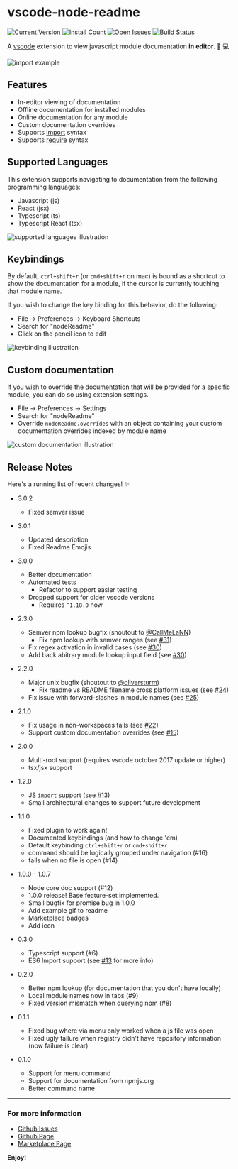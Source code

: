 # vscode-node-readme

[![Current Version](https://vsmarketplacebadge.apphb.com/version/bengreenier.vscode-node-readme.svg)](https://marketplace.visualstudio.com/items?itemName=bengreenier.vscode-node-readme)
[![Install Count](https://vsmarketplacebadge.apphb.com/installs/bengreenier.vscode-node-readme.svg)](https://marketplace.visualstudio.com/items?itemName=bengreenier.vscode-node-readme)
[![Open Issues](https://vsmarketplacebadge.apphb.com/rating/bengreenier.vscode-node-readme.svg)](https://marketplace.visualstudio.com/items?itemName=bengreenier.vscode-node-readme)
[![Build Status](https://travis-ci.org/bengreenier/vscode-node-readme.svg?branch=master)](https://travis-ci.org/bengreenier/vscode-node-readme)

A [vscode](https://code.visualstudio.com) extension to view javascript module documentation __in editor__. 📝 💻

![import example](https://github.com/bengreenier/vscode-node-readme/raw/master/images/example-import.gif)

## Features

+ In-editor viewing of documentation
+ Offline documentation for installed modules
+ Online documentation for any module
+ Custom documentation overrides
+ Supports [import](https://developer.mozilla.org/en-US/docs/Web/JavaScript/Reference/Statements/import) syntax
+ Supports [require](https://nodejs.org/api/modules.html#modules_require) syntax

## Supported Languages

This extension supports navigating to documentation from the following programming languages:

* Javascript (js)
* React (jsx)
* Typescript (ts)
* Typescript React (tsx)

![supported languages illustration](https://github.com/bengreenier/vscode-node-readme/raw/master/images/supported-syntax.png)

## Keybindings

By default, `ctrl+shift+r` (or `cmd+shift+r` on mac) is bound as a shortcut to show the documentation for a module, if the cursor is currently touching that module name.

If you wish to change the key binding for this behavior, do the following:

+ File -> Preferences -> Keyboard Shortcuts
+ Search for "nodeReadme"
+ Click on the pencil icon to edit

![keybinding illustration](https://github.com/bengreenier/vscode-node-readme/raw/master/images/keybindings.png)

## Custom documentation

If you wish to override the documentation that will be provided for a specific module, you can do so using extension settings.

+ File -> Preferences -> Settings
+ Search for "nodeReadme"
+ Override `nodeReadme.overrides` with an object containing your custom documentation overrides indexed by module name

![custom documentation illustration](https://github.com/bengreenier/vscode-node-readme/raw/master/images/customdocs.png)


## Release Notes

Here's a running list of recent changes! :sparkles:

+ 3.0.2
    - Fixed semver issue

+ 3.0.1
    - Updated description
    - Fixed Readme Emojis
    
+ 3.0.0
    - Better documentation
    - Automated tests
        - Refactor to support easier testing
    - Dropped support for older vscode versions
        - Requires `^1.18.0` now

+ 2.3.0
    - Semver npm lookup bugfix (shoutout to [@CallMeLaNN](https://github.com/CallMeLaNN))
        - Fix npm lookup with semver ranges (see [#31](https://github.com/bengreenier/vscode-node-readme/issues/31))
    - Fix regex activation in invalid cases (see [#30](https://github.com/bengreenier/vscode-node-readme/issues/30))
    - Add back abitrary module lookup input field (see [#30](https://github.com/bengreenier/vscode-node-readme/issues/30))
    
+ 2.2.0
    - Major unix bugfix (shoutout to [@oliversturm](https://github.com/oliversturm))
        - Fix readme vs README filename cross platform issues (see [#24](https://github.com/bengreenier/vscode-node-readme/issues/24))
    - Fix issue with forward-slashes in module names (see [#25](https://github.com/bengreenier/vscode-node-readme/issues/25))

+ 2.1.0
    - Fix usage in non-workspaces fails (see [#22](https://github.com/bengreenier/vscode-node-readme/issues/22))
    - Support custom documentation overrides (see [#15](https://github.com/bengreenier/vscode-node-readme/issues/15))

+ 2.0.0
    - Multi-root support (requires vscode october 2017 update or higher)
    - tsx/jsx support

+ 1.2.0
    - JS `import` support (see [#13](https://github.com/bengreenier/vscode-node-readme/issues/13))
    - Small architectural changes to support future development

+ 1.1.0
    - Fixed plugin to work again!
    - Documented keybindings (and how to change 'em)
    - Default keybinding `ctrl+shift+r` or `cmd+shift+r`
    - command should be logically grouped under navigation (#16)
    - fails when no file is open (#14)

+ 1.0.0 - 1.0.7
    - Node core doc support (#12)
    - 1.0.0 release! Base feature-set implemented.
    - Small bugfix for promise bug in 1.0.0
    - Add example gif to readme
    - Marketplace badges
    - Add icon

+ 0.3.0
    - Typescript support (#6)
    - ES6 Import support (see [#13](https://github.com/bengreenier/vscode-node-readme/issues/13) for more info)

+ 0.2.0
    - Better npm lookup (for documentation that you don't have locally)
    - Local module names now in tabs (#9)
    - Fixed version mismatch when querying npm (#8)

+ 0.1.1
    - Fixed bug where via menu only worked when a js file was open
    - Fixed ugly failure when registry didn't have repository information (now failure is clear)

+ 0.1.0
    - Support for menu command
    - Support for documentation from npmjs.org
    - Better command name

-----------------------------------------------------------------------------------------------------------

### For more information

* [Github Issues](https://github.com/bengreenier/vscode-node-readme/issues)
* [Github Page](https://github.com/bengreenier/vscode-node-readme)
* [Marketplace Page](https://marketplace.visualstudio.com/items?itemName=bengreenier.vscode-node-readme)

**Enjoy!**
